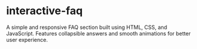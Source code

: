 # interactive-faq
A simple and responsive FAQ section built using HTML, CSS, and JavaScript. Features collapsible answers and smooth animations for better user experience.

